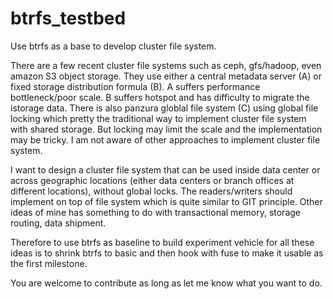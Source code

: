 # btrfs_testbed
Use btrfs as a base to develop cluster file system.

There are a few recent cluster file systems such as ceph, gfs/hadoop, even amazon S3 object storage. They use either a central metadata server (A) or fixed storage distribution formula (B). A suffers performance bottleneck/poor scale. B suffers hotspot and has difficulty to migrate the istorage data. There is also panzura globlal file system (C) using global file locking which pretty the traditional way to implement cluster file system with shared storage. But locking may limit the scale and the implementation may be tricky. I am not aware of other approaches to implement cluster file system.

I want to design a cluster file system that can be used inside data center or across geographic locations (either data centers or branch offices at different locations), without global locks. The readers/writers should implement on top of file system which is quite similar to GIT principle. Other ideas of mine has something to do with transactional memory, storage routing, data shipment.

Therefore to use btrfs as baseline to build experiment vehicle for all these ideas is to shrink btrfs to basic and then hook with fuse to make it usable as the first milestone.

You are welcome to contribute as long as let me know what you want to do. 
